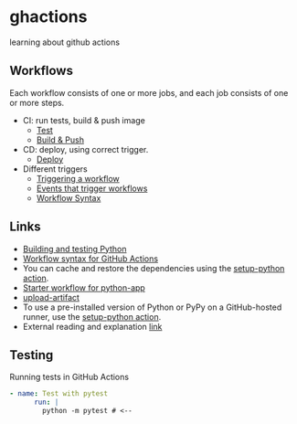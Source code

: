 # ghactions
learning about github actions

## Workflows
Each workflow consists of one or more jobs, and each job consists of one or more steps.

- CI: run tests, build & push image
  - [Test](<.github/workflows/01-python-app.yml>)
  - [Build & Push](<.github/workflows/02-build_push_sdai-sbox-gh-actions-app001.yml>)
- CD: deploy, using correct trigger.
  - [Deploy](<.github/workflows/03-deploy_sdai-sbox-gh-actions-app001.yml>)
- Different triggers
  - [Triggering a workflow](<https://docs.github.com/en/actions/using-workflows/triggering-a-workflow>)
  - [Events that trigger workflows](<https://docs.github.com/en/actions/using-workflows/events-that-trigger-workflows>)
  - [Workflow Syntax](<https://docs.github.com/en/actions/using-workflows/workflow-syntax-for-github-actions#on>)

## Links
- [Building and testing Python](<https://docs.github.com/en/actions/automating-builds-and-tests/building-and-testing-python>)
- [Workflow syntax for GitHub Actions](<https://docs.github.com/en/actions/using-workflows/workflow-syntax-for-github-actions#jobsjob_idstrategy>)  
- You can cache and restore the dependencies using the [setup-python action](<https://github.com/actions/setup-python>).  
- [Starter workflow for python-app](<https://github.com/actions/starter-workflows/blob/main/ci/python-app.yml>)
- [upload-artifact](<https://github.com/actions/upload-artifact>)
- To use a pre-installed version of Python or PyPy on a GitHub-hosted runner, use the [setup-python action](<https://github.com/actions/setup-python>).
- External reading and explanation [link](<https://www.learnenough.com/blog/git-actions-tutorial>) 

## Testing
Running tests in GitHub Actions

```yml
- name: Test with pytest
      run: |
        python -m pytest # <--
```
